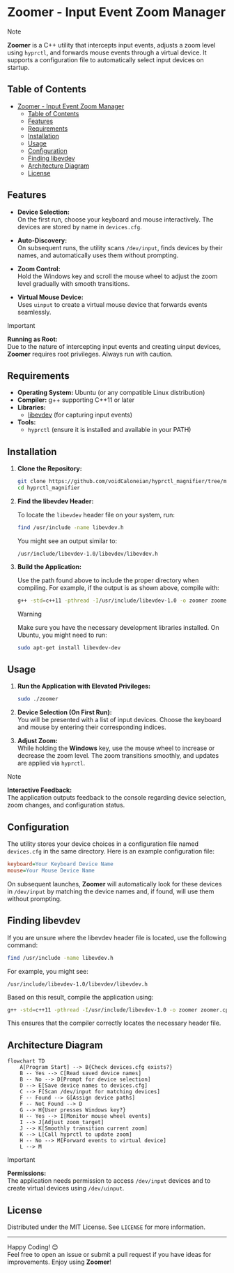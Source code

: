 # Zoomer - Input Event Zoom Manager

> [!NOTE]  
> **Zoomer** is a C++ utility that intercepts input events, adjusts a zoom level using `hyprctl`, and forwards mouse events through a virtual device. It supports a configuration file to automatically select input devices on startup.

## Table of Contents

- [Zoomer - Input Event Zoom Manager](#zoomer---input-event-zoom-manager)
  - [Table of Contents](#table-of-contents)
  - [Features](#features)
  - [Requirements](#requirements)
  - [Installation](#installation)
  - [Usage](#usage)
  - [Configuration](#configuration)
  - [Finding libevdev](#finding-libevdev)
  - [Architecture Diagram](#architecture-diagram)
  - [License](#license)

## Features

- **Device Selection:**  
  On the first run, choose your keyboard and mouse interactively. The devices are stored by name in `devices.cfg`.

- **Auto-Discovery:**  
  On subsequent runs, the utility scans `/dev/input`, finds devices by their names, and automatically uses them without prompting.

- **Zoom Control:**  
  Hold the Windows key and scroll the mouse wheel to adjust the zoom level gradually with smooth transitions.

- **Virtual Mouse Device:**  
  Uses `uinput` to create a virtual mouse device that forwards events seamlessly.

> [!IMPORTANT]  
> **Running as Root:**  
> Due to the nature of intercepting input events and creating uinput devices, **Zoomer** requires root privileges. Always run with caution.

## Requirements

- **Operating System:** Ubuntu (or any compatible Linux distribution)
- **Compiler:** g++ supporting C++11 or later  
- **Libraries:**
  - [libevdev](https://github.com/freedesktop/libevdev) (for capturing input events)
- **Tools:**
  - `hyprctl` (ensure it is installed and available in your PATH)

## Installation

1. **Clone the Repository:**

   ```bash
   git clone https://github.com/voidCaloneian/hyprctl_magnifier/tree/main
   cd hyprctl_magnifier
   ```

2. **Find the libevdev Header:**

   To locate the `libevdev` header file on your system, run:

   ```bash
   find /usr/include -name libevdev.h
   ```

   You might see an output similar to:

   ```plaintext
   /usr/include/libevdev-1.0/libevdev/libevdev.h
   ```

3. **Build the Application:**

   Use the path found above to include the proper directory when compiling. For example, if the output is as shown above, compile with:

   ```bash
   g++ -std=c++11 -pthread -I/usr/include/libevdev-1.0 -o zoomer zoomer.cpp -levdev
   ```

   > [!WARNING]  
   > Make sure you have the necessary development libraries installed. On Ubuntu, you might need to run:
   >
   > ```bash
   > sudo apt-get install libevdev-dev
   > ```

## Usage

1. **Run the Application with Elevated Privileges:**

   ```bash
   sudo ./zoomer
   ```

2. **Device Selection (On First Run):**  
   You will be presented with a list of input devices. Choose the keyboard and mouse by entering their corresponding indices.

3. **Adjust Zoom:**  
   While holding the **Windows** key, use the mouse wheel to increase or decrease the zoom level. The zoom transitions smoothly, and updates are applied via `hyprctl`.

> [!NOTE]  
> **Interactive Feedback:**  
> The application outputs feedback to the console regarding device selection, zoom changes, and configuration status.

## Configuration

The utility stores your device choices in a configuration file named `devices.cfg` in the same directory. Here is an example configuration file:

```ini
keyboard=Your Keyboard Device Name
mouse=Your Mouse Device Name
```

On subsequent launches, **Zoomer** will automatically look for these devices in `/dev/input` by matching the device names and, if found, will use them without prompting.

## Finding libevdev

If you are unsure where the libevdev header file is located, use the following command:

```bash
find /usr/include -name libevdev.h
```

For example, you might see:

```plaintext
/usr/include/libevdev-1.0/libevdev/libevdev.h
```

Based on this result, compile the application using:

```bash
g++ -std=c++11 -pthread -I/usr/include/libevdev-1.0 -o zoomer zoomer.cpp -levdev
```

This ensures that the compiler correctly locates the necessary header file.

## Architecture Diagram

```mermaid
flowchart TD
    A[Program Start] --> B{Check devices.cfg exists?}
    B -- Yes --> C[Read saved device names]
    B -- No --> D[Prompt for device selection]
    D --> E[Save device names to devices.cfg]
    C --> F[Scan /dev/input for matching devices]
    F -- Found --> G[Assign device paths]
    F -- Not Found --> D
    G --> H{User presses Windows key?}
    H -- Yes --> I[Monitor mouse wheel events]
    I --> J[Adjust zoom_target]
    J --> K[Smoothly transition current zoom]
    K --> L[Call hyprctl to update zoom]
    H -- No --> M[Forward events to virtual device]
    L --> M
```

> [!IMPORTANT]  
> **Permissions:**  
> The application needs permission to access `/dev/input` devices and to create virtual devices using `/dev/uinput`.

## License

Distributed under the MIT License. See `LICENSE` for more information.

---

Happy Coding! 😊  
Feel free to open an issue or submit a pull request if you have ideas for improvements. Enjoy using **Zoomer**!